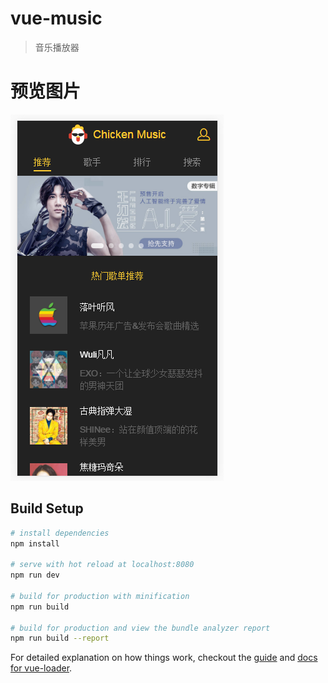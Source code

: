 # vue-music

> 音乐播放器

# 预览图片
![image](https://github.com/luanma01/vue-songs/blob/master/src/common/image/1.png)

## Build Setup

``` bash
# install dependencies
npm install

# serve with hot reload at localhost:8080
npm run dev

# build for production with minification
npm run build

# build for production and view the bundle analyzer report
npm run build --report
```

For detailed explanation on how things work, checkout the [guide](http://vuejs-templates.github.io/webpack/) and [docs for vue-loader](http://vuejs.github.io/vue-loader).
